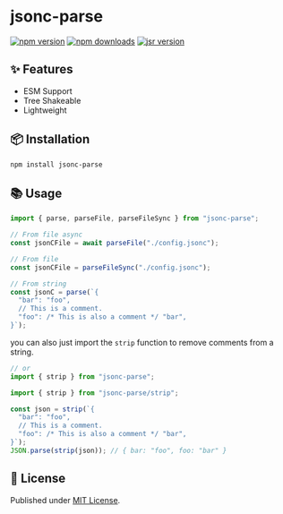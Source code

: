 # jsonc-parse

[![npm version][npm-version-src]][npm-version-href]
[![npm downloads][npm-downloads-src]][npm-downloads-href]
[![jsr version][jsr-version-src]][jsr-version-href]

## ✨ Features

- ESM Support
- Tree Shakeable
- Lightweight

## 📦 Installation

```sh
npm install jsonc-parse
```

## 📚 Usage

```ts
import { parse, parseFile, parseFileSync } from "jsonc-parse";

// From file async
const jsonCFile = await parseFile("./config.jsonc");

// From file
const jsonCFile = parseFileSync("./config.jsonc");

// From string
const jsonC = parse(`{
  "bar": "foo",
  // This is a comment.
  "foo": /* This is also a comment */ "bar",
}`);
```

you can also just import the `strip` function to remove comments from a string.

```ts
// or
import { strip } from "jsonc-parse";

import { strip } from "jsonc-parse/strip";

const json = strip(`{
  "bar": "foo",
  // This is a comment.
  "foo": /* This is also a comment */ "bar",
}`);
JSON.parse(strip(json)); // { bar: "foo", foo: "bar" }
```

## 📄 License

Published under [MIT License](./LICENSE).

<!-- Badges -->

[npm-version-src]: https://img.shields.io/npm/v/jsonc-parse?style=flat&colorA=18181B&colorB=4169E1
[npm-version-href]: https://npmjs.com/package/jsonc-parse
[npm-downloads-src]: https://img.shields.io/npm/dm/jsonc-parse?style=flat&colorA=18181B&colorB=4169E1
[npm-downloads-href]: https://npmjs.com/package/jsonc-parse
[jsr-version-src]: https://jsr.io/badges/@luxass/jsonc-parse?style=flat&labelColor=18181B&logoColor=4169E1
[jsr-version-href]: https://jsr.io/@luxass/jsonc-parse
